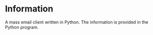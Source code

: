 # Information
A mass email client written in Python. The information is provided in the Python program.
